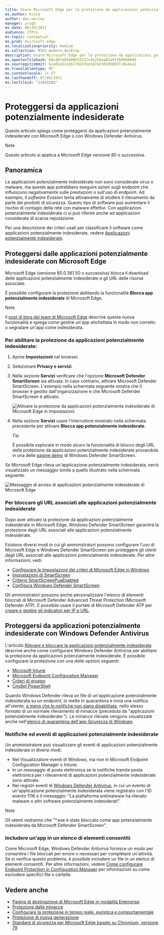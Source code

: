 ```yaml
---
title: Usare Microsoft Edge per la protezione da applicazioni potenzialmente indesiderate
ms.author: kvice
author: dan-wesley
manager: srugh
ms.date: 06/29/2021
audience: ITPro
ms.topic: conceptual
ms.prod: microsoft-edge
ms.localizationpriority: medium
ms.collection: M365-modern-desktop
description: Usare Microsoft Edge per la protezione da applicazioni potenzialmente indesiderate
ms.openlocfilehash: 68cd87e85408933212c4b25baa01a9ff8d994089
ms.sourcegitcommit: bce02a5ce2617bb37ee5d743365d50b5fc8e4aa1
ms.translationtype: MT
ms.contentlocale: it-IT
ms.lasthandoff: 07/09/2021
ms.locfileid: "11643102"
---
```

# <a name="protect-against-potentially-unwanted-applications-puas"></a>Proteggersi da applicazioni potenzialmente indesiderate

Questo articolo spiega come proteggersi da applicazioni potenzialmente indesiderate con Microsoft Edge o con Windows Defender Antivirus.

> [!NOTE]
> Questo articolo si applica a Microsoft Edge versione 80 o successiva.

## <a name="overview"></a>Panoramica

Le applicazioni potenzialmente indesiderate non sono considerate virus o malware, ma queste app potrebbero eseguire azioni sugli endpoint che influiscono negativamente sulle prestazioni o sull'uso di endpoint. Ad esempio, il *software Evasion* tenta attivamente di eludere il rilevamento da parte dei prodotti di sicurezza. Questo tipo di software può aumentare il rischio di contagio della rete con malware effettivi. Con applicazioni potenzialmente indesiderate ci si può riferire anche ad applicazioni considerate di scarsa reputazione.

Per una descrizione dei criteri usati per classificare il software come applicazioni potenzialmente indesiderate, vedere [Applicazioni potenzialmente indesiderate](/windows/security/threat-protection/intelligence/criteria#potentially-unwanted-application-pua).

## <a name="protect-against-pua-with-microsoft-edge"></a>Proteggersi dalle applicazioni potenzialmente indesiderate con Microsoft Edge

Microsoft Edge (versione 80.0.361.50 o successiva) blocca il download delle applicazioni potenzialmente indesiderate e gli URL delle risorse associate.

È possibile configurare la protezione abilitando la funzionalità **Blocca app potenzialmente indesiderate** di Microsoft Edge.

> [!NOTE]
> Il [post di blog del team di Microsoft Edge](https://blogs.windows.com/msedgedev/2020/02/27/protecting-users-potentially-unwanted-apps/) descrive questa nuova funzionalità e spiega come gestire un'app etichettata in modo non corretto o segnalare un'app come indesiderata.

### <a name="to-enable-pua-protection"></a>Per abilitare la protezione da applicazioni potenzialmente indesiderate:

1. Aprire **Impostazioni** nel browser.
2. Selezionare **Privacy e servizi**.
3. Nella sezione **Servizi** verificare che l'opzione **Microsoft Defender SmartScreen** sia attivata. In caso contrario, attivare Microsoft Defender SmartScreen. L'esempio nella schermata seguente mostra che il browser è gestito dall'organizzazione e che Microsoft Defender SmartScreen è attivato.

   ![Attivare la protezione da applicazioni potenzialmente indesiderate di Microsoft Edge in Impostazioni](./media/microsoft-edge-potentially-unwanted-apps/security-pua-setup.png)

4. Nella sezione **Servizi** usare l'interruttore mostrato nella schermata precedente per attivare **Blocca app potenzialmente indesiderate**.

   > [!TIP]
   > È possibile esplorare in modo sicuro la funzionalità di blocco degli URL della protezione da applicazioni potenzialmente indesiderate provandola in una delle [pagine demo](https://demo.smartscreen.msft.net/) di Windows Defender SmartScreen.

Se Microsoft Edge rileva un'applicazione potenzialmente indesiderata, verrà visualizzato un messaggio simile a quello illustrato nella schermata seguente.

   ![Messaggio di avviso di applicazioni potenzialmente indesiderate di Microsoft Edge](./media/microsoft-edge-potentially-unwanted-apps/security-pua-msg.png)

### <a name="to-block-against-pua-associated-urls"></a>Per bloccare gli URL associati alle applicazioni potenzialmente indesiderate

Dopo aver attivato la protezione da applicazioni potenzialmente indesiderate in Microsoft Edge, Windows Defender SmartScreen garantirà la protezione dagli URL associati alle applicazioni potenzialmente indesiderate.

Esistono diversi modi in cui gli amministratori possono configurare l'uso di Microsoft Edge e Windows Defender SmartScreen per proteggere gli utenti dagli URL associati alle applicazioni potenzialmente indesiderate. Per altre informazioni, vedi:

- [Configurare le impostazioni dei criteri di Microsoft Edge in Windows](./configure-microsoft-edge.md)
- [Impostazioni di SmartScreen](./microsoft-edge-policies.md#smartscreen-settings)
- [Criterio SmartScreenPuaEnabled](./microsoft-edge-policies.md#smartscreenpuaenabled)
- [Configura Windows Defender SmartScreen](/microsoft-edge/deploy/available-policies?source=docs#configure-windows-defender-smartscreen)

Gli amministratori possono anche personalizzare l'elenco di elementi bloccati di Microsoft Defender Advanced Threat Protection (Microsoft Defender ATP). È possibile usare il portale di Microsoft Defender ATP per [creare e gestire gli indicatori per IP e URL](/windows/security/threat-protection/microsoft-defender-atp/manage-indicators#create-indicators-for-ips-and-urlsdomains-preview).

## <a name="protect-against-pua-with-windows-defender-antivirus"></a>Proteggersi da applicazioni potenzialmente indesiderate con Windows Defender Antivirus

L'articolo [Rilevare e bloccare le applicazioni potenzialmente indesiderate](/windows/security/threat-protection/windows-defender-antivirus/detect-block-potentially-unwanted-apps-windows-defender-antivirus#windows-defender-antivirus) descrive anche come configurare Windows Defender Antivirus per abilitare la protezione da applicazioni potenzialmente indesiderate. È possibile configurare la protezione con una delle opzioni seguenti:

- [Microsoft Intune](/windows/security/threat-protection/windows-defender-antivirus/detect-block-potentially-unwanted-apps-windows-defender-antivirus#use-intune-to-configure-pua-protection)
- [Microsoft Endpoint Configuration Manager](/windows/security/threat-protection/windows-defender-antivirus/detect-block-potentially-unwanted-apps-windows-defender-antivirus#use-configuration-manager-to-configure-pua-protection)
- [Criteri di gruppo](/windows/security/threat-protection/windows-defender-antivirus/detect-block-potentially-unwanted-apps-windows-defender-antivirus#use-group-policy-to-configure-pua-protection)
- [Cmdlet PowerShell](/windows/security/threat-protection/windows-defender-antivirus/detect-block-potentially-unwanted-apps-windows-defender-antivirus#use-powershell-cmdlets-to-configure-pua-protection)

Quando Windows Defender rileva un file di un'applicazione potenzialmente indesiderata su un endpoint, lo mette in quarantena e invia una notifica all'utente, [a meno che le notifiche non siano disabilitate](/windows/security/threat-protection/windows-defender-antivirus/configure-notifications-windows-defender-antivirus), nello stesso formato di un normale rilevamento di minacce (preceduta da "applicazioni potenzialmente indesiderate:"). Le minacce rilevate vengono visualizzate anche nell'[elenco di quarantena dell'app Sicurezza di Windows](/windows/security/threat-protection/windows-defender-antivirus/windows-defender-security-center-antivirus#detection-history).

### <a name="pua-notifications-and-events"></a>Notifiche ed eventi di applicazioni potenzialmente indesiderate

Un amministratore può visualizzare gli eventi di applicazioni potenzialmente indesiderate in diversi modi:

- Nel Visualizzatore eventi di Windows, ma non in Microsoft Endpoint Configuration Manager o Intune.
- In un messaggio di posta elettronica se le notifiche tramite posta elettronica per i rilevamenti di applicazioni potenzialmente indesiderate sono attivate.
- Nei registri eventi di [Windows Defender Antivirus](/windows/security/threat-protection/windows-defender-antivirus/troubleshoot-windows-defender-antivirus), in cui un evento di un'applicazione potenzialmente indesiderata viene registrato con l'ID evento 1116 e il messaggio: "La piattaforma antimalware ha rilevato malware o altri software potenzialmente indesiderati".

> [!NOTE]
> Gli utenti vedranno che "*.exe è stato bloccato come app potenzialmente indesiderata da Microsoft Defender SmartScreen".

### <a name="allow-list-an-app"></a>Includere un'app in un elenco di elementi consentiti

Come Microsoft Edge, Windows Defender Antivirus fornisce un modo per consentire i file bloccati per errore o necessari per completare un'attività. Se si verifica questo problema, è possibile includere un file in un elenco di elementi consentiti. Per altre informazioni, vedere [Come configurare Endpoint Protection in Configuration Manager](/previous-versions/system-center/system-center-2012-R2/hh508770(v=technet.10)#to-exclude-specific-files-or-folders) per informazioni su come escludere specifici file o cartelle.

## <a name="see-also"></a>Vedere anche

- [Pagina di destinazione di Microsoft Edge in modalità Enterprise](https://aka.ms/EdgeEnterprise)
- [Protezione dalle minacce](/windows/security/threat-protection/index)
- [Configurare la protezione in tempo reale, euristica e comportamentale](/windows/security/threat-protection/windows-defender-antivirus/configure-protection-features-windows-defender-antivirus)
- [Protezione di nuova generazione](/windows/security/threat-protection/windows-defender-antivirus/windows-defender-antivirus-in-windows-10)
- [Standard di sicurezza per Microsoft Edge basato su Chromium, versione 79](https://techcommunity.microsoft.com/t5/microsoft-security-baselines/security-baseline-final-for-chromium-based-microsoft-edge/ba-p/1111863)